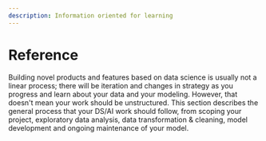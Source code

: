 ```yaml
---
description: Information oriented for learning
---
```


# Reference

Building novel products and features based on data science is usually not a linear process; there will be iteration and changes in strategy as you progress and learn about your data and your modeling. However, that doesn't mean your work should be unstructured. This section describes the general process that your DS/AI work should follow, from scoping your project, exploratory data analysis, data transformation & cleaning, model development and ongoing maintenance of your model.
